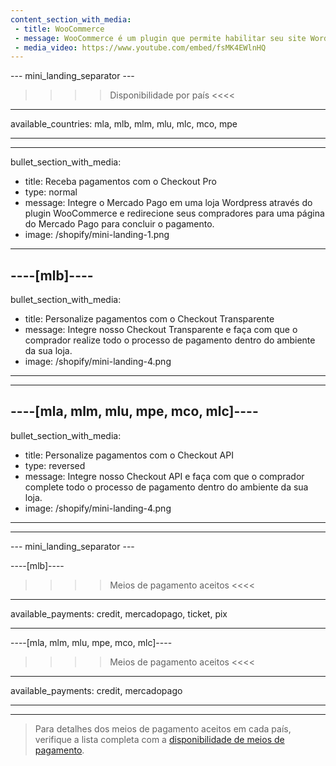 ```yaml
---
content_section_with_media: 
 - title: WooCommerce
 - message: WooCommerce é um plugin que permite habilitar seu site WordPress para funcionar como uma loja virtual com a tranquilidade de oferecer aos compradores a possibilidade de efetuar pagamentos usando o Mercado Pago.
 - media_video: https://www.youtube.com/embed/fsMK4EWlnHQ
---
```


--- mini_landing_separator ---

>>>> Disponibilidade por país <<<<
---
available_countries: mla, mlb, mlm, mlu, mlc, mco, mpe

---

---
bullet_section_with_media: 
 - title: Receba pagamentos com o Checkout Pro
 - type: normal
 - message: Integre o Mercado Pago em uma loja Wordpress através do plugin WooCommerce e redirecione seus compradores para uma página do Mercado Pago para concluir o pagamento.
 - image: /shopify/mini-landing-1.png
---

----[mlb]----
---
bullet_section_with_media: 
 - title: Personalize pagamentos com o Checkout Transparente
 - message: Integre nosso Checkout Transparente e faça com que o comprador realize todo o processo de pagamento dentro do ambiente da sua loja.
 - image: /shopify/mini-landing-4.png
---
------------

----[mla, mlm, mlu, mpe, mco, mlc]----
---
bullet_section_with_media: 
 - title: Personalize pagamentos com o Checkout API
 - type: reversed
 - message: Integre nosso Checkout API e faça com que o comprador complete todo o processo de pagamento dentro do ambiente da sua loja.
 - image: /shopify/mini-landing-4.png
---
------------


--- mini_landing_separator ---

----[mlb]----

>>>> Meios de pagamento aceitos <<<<
---
available_payments: credit, mercadopago, ticket, pix

------------

----[mla, mlm, mlu, mpe, mco, mlc]----

>>>> Meios de pagamento aceitos <<<<
---
available_payments: credit, mercadopago

------------

---
> Para detalhes dos meios de pagamento aceitos em cada país, verifique a lista completa com a [disponibilidade de meios de pagamento](/developers/pt/docs/sales-processing/payment-methods).
